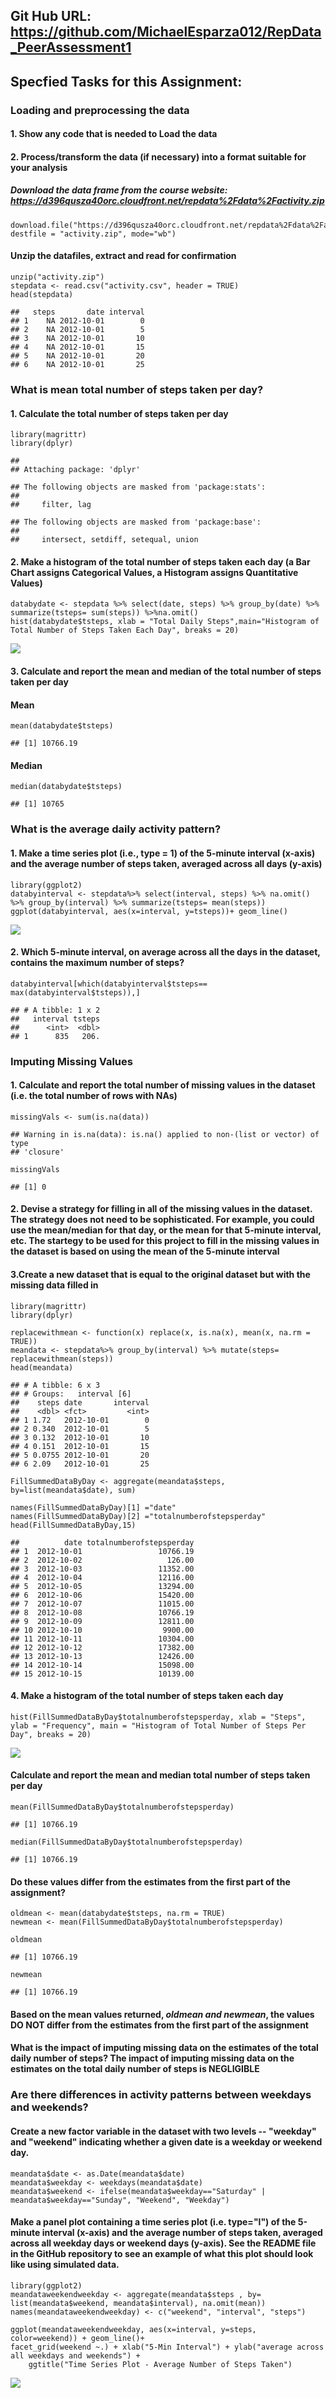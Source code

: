 Git Hub URL: <https://github.com/MichaelEsparza012/RepData_PeerAssessment1>
---------------------------------------------------------------------------

Specfied Tasks for this Assignment:
-----------------------------------

### Loading and preprocessing the data

#### 1. Show any code that is needed to Load the data

#### 2. Process/transform the data (if necessary) into a format suitable for your analysis

##### Download the data frame from the course website: <https://d396qusza40orc.cloudfront.net/repdata%2Fdata%2Factivity.zip>

    download.file("https://d396qusza40orc.cloudfront.net/repdata%2Fdata%2Factivity.zip", destfile = "activity.zip", mode="wb")

#### Unzip the datafiles, extract and read for confirmation

    unzip("activity.zip")
    stepdata <- read.csv("activity.csv", header = TRUE)
    head(stepdata)

    ##   steps       date interval
    ## 1    NA 2012-10-01        0
    ## 2    NA 2012-10-01        5
    ## 3    NA 2012-10-01       10
    ## 4    NA 2012-10-01       15
    ## 5    NA 2012-10-01       20
    ## 6    NA 2012-10-01       25

### What is mean total number of steps taken per day?

#### 1. Calculate the total number of steps taken per day

    library(magrittr)
    library(dplyr)

    ## 
    ## Attaching package: 'dplyr'

    ## The following objects are masked from 'package:stats':
    ## 
    ##     filter, lag

    ## The following objects are masked from 'package:base':
    ## 
    ##     intersect, setdiff, setequal, union

#### 2. Make a histogram of the total number of steps taken each day (a Bar Chart assigns Categorical Values, a Histogram assigns Quantitative Values)

    databydate <- stepdata %>% select(date, steps) %>% group_by(date) %>% summarize(tsteps= sum(steps)) %>%na.omit()
    hist(databydate$tsteps, xlab = "Total Daily Steps",main="Histogram of Total Number of Steps Taken Each Day", breaks = 20)

![](PA1_template_files/figure-markdown_strict/unnamed-chunk-4-1.png)

#### 3. Calculate and report the **mean** and **median** of the total number of steps taken per day

#### Mean

    mean(databydate$tsteps)

    ## [1] 10766.19

#### Median

    median(databydate$tsteps)  

    ## [1] 10765

### What is the average daily activity pattern?

#### 1. Make a time series plot (i.e., type = 1) of the 5-minute interval (x-axis) and the average number of steps taken, averaged across all days (y-axis)

    library(ggplot2)
    databyinterval <- stepdata%>% select(interval, steps) %>% na.omit() %>% group_by(interval) %>% summarize(tsteps= mean(steps)) 
    ggplot(databyinterval, aes(x=interval, y=tsteps))+ geom_line()

![](PA1_template_files/figure-markdown_strict/unnamed-chunk-7-1.png)

#### 2. Which 5-minute interval, on average across all the days in the dataset, contains the maximum number of steps?

    databyinterval[which(databyinterval$tsteps== max(databyinterval$tsteps)),]

    ## # A tibble: 1 x 2
    ##   interval tsteps
    ##      <int>  <dbl>
    ## 1      835   206.

### Imputing Missing Values

#### 1. Calculate and report the total number of missing values in the dataset (i.e. the total number of rows with NAs)

    missingVals <- sum(is.na(data))

    ## Warning in is.na(data): is.na() applied to non-(list or vector) of type
    ## 'closure'

    missingVals

    ## [1] 0

#### 2. Devise a strategy for filling in all of the missing values in the dataset. The strategy does not need to be sophisticated. For example, you could use the mean/median for that day, or the mean for that 5-minute interval, etc. **The startegy to be used for this project to fill in the missing values in the dataset is based on using the mean of the 5-minute interval**

#### 3.Create a new dataset that is equal to the original dataset but with the missing data filled in

    library(magrittr)
    library(dplyr)

    replacewithmean <- function(x) replace(x, is.na(x), mean(x, na.rm = TRUE))
    meandata <- stepdata%>% group_by(interval) %>% mutate(steps= replacewithmean(steps))
    head(meandata)

    ## # A tibble: 6 x 3
    ## # Groups:   interval [6]
    ##    steps date       interval
    ##    <dbl> <fct>         <int>
    ## 1 1.72   2012-10-01        0
    ## 2 0.340  2012-10-01        5
    ## 3 0.132  2012-10-01       10
    ## 4 0.151  2012-10-01       15
    ## 5 0.0755 2012-10-01       20
    ## 6 2.09   2012-10-01       25

    FillSummedDataByDay <- aggregate(meandata$steps, by=list(meandata$date), sum)

    names(FillSummedDataByDay)[1] ="date"
    names(FillSummedDataByDay)[2] ="totalnumberofstepsperday"
    head(FillSummedDataByDay,15)

    ##          date totalnumberofstepsperday
    ## 1  2012-10-01                 10766.19
    ## 2  2012-10-02                   126.00
    ## 3  2012-10-03                 11352.00
    ## 4  2012-10-04                 12116.00
    ## 5  2012-10-05                 13294.00
    ## 6  2012-10-06                 15420.00
    ## 7  2012-10-07                 11015.00
    ## 8  2012-10-08                 10766.19
    ## 9  2012-10-09                 12811.00
    ## 10 2012-10-10                  9900.00
    ## 11 2012-10-11                 10304.00
    ## 12 2012-10-12                 17382.00
    ## 13 2012-10-13                 12426.00
    ## 14 2012-10-14                 15098.00
    ## 15 2012-10-15                 10139.00

#### 4. Make a histogram of the total number of steps taken each day

    hist(FillSummedDataByDay$totalnumberofstepsperday, xlab = "Steps", ylab = "Frequency", main = "Histogram of Total Number of Steps Per Day", breaks = 20)

![](PA1_template_files/figure-markdown_strict/unnamed-chunk-12-1.png)

#### Calculate and report the mean and median total number of steps taken per day

    mean(FillSummedDataByDay$totalnumberofstepsperday)

    ## [1] 10766.19

    median(FillSummedDataByDay$totalnumberofstepsperday)

    ## [1] 10766.19

#### Do these values differ from the estimates from the first part of the assignment?

    oldmean <- mean(databydate$tsteps, na.rm = TRUE)
    newmean <- mean(FillSummedDataByDay$totalnumberofstepsperday)

    oldmean

    ## [1] 10766.19

    newmean

    ## [1] 10766.19

#### **Based on the mean values returned, *oldmean and newmean*, the values DO NOT differ from the estimates from the first part of the assignment**

#### What is the impact of imputing missing data on the estimates of the total daily number of steps? **The impact of imputing missing data on the estimates on the total daily number of steps is NEGLIGIBLE**

### Are there differences in activity patterns between weekdays and weekends?

#### Create a new factor variable in the dataset with two levels -- "weekday" and "weekend" indicating whether a given date is a weekday or weekend day.

    meandata$date <- as.Date(meandata$date)
    meandata$weekday <- weekdays(meandata$date)
    meandata$weekend <- ifelse(meandata$weekday=="Saturday" | meandata$weekday=="Sunday", "Weekend", "Weekday")

#### Make a panel plot containing a time series plot (i.e. type="l") of the 5-minute interval (x-axis) and the average number of steps taken, averaged across all weekday days or weekend days (y-axis). See the README file in the GitHub repository to see an example of what this plot should look like using simulated data.

    library(ggplot2)
    meandataweekendweekday <- aggregate(meandata$steps , by= list(meandata$weekend, meandata$interval), na.omit(mean))
    names(meandataweekendweekday) <- c("weekend", "interval", "steps")

    ggplot(meandataweekendweekday, aes(x=interval, y=steps, color=weekend)) + geom_line()+
    facet_grid(weekend ~.) + xlab("5-Min Interval") + ylab("average across all weekdays and weekends") +
        ggtitle("Time Series Plot - Average Number of Steps Taken")

![](PA1_template_files/figure-markdown_strict/unnamed-chunk-18-1.png)
